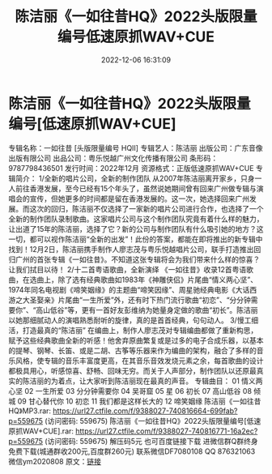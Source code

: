 ﻿---
title: 陈洁丽《一如往昔HQ》2022头版限量编号低速原抓WAV+CUE
date: 2022-12-06 16:31:09
categories: 新碟专辑、稀有等精品
tags: 华语中文
---
# 陈洁丽《一如往昔HQ》2022头版限量编号[低速原抓WAV+CUE]

专辑名称：一如往昔 [头版限量编号 HQII]
专辑艺人：陈洁丽
出版公司：广东音像出版有限公司
出品公司：粤乐悦越广州文化传播有限公司
条形码：9787798436501
发行时间：2022年12月
资源格式：正版低速原抓WAV+CUE
专辑简介：
1/全新的唱片公司，全新的制作团队
从2007年陈洁丽离开家乡，只身一人前往香港发展，至今已经有15个年头了，虽然说她期间曾有回来广州做专辑与演唱会的宣传，但她更多的时间都是留在香港发展的。这一次，她选择回来广州发展。而这次的回归，陈洁丽不仅选择了一家新的唱片公司进行合作，也选择了一个全新的制作团队录制歌曲。这家唱片公司与这个制作团队究竟有着什么样的魅力，让出道了15年的陈洁丽，选择了它？新的公司与制作团队有什么吸引她的地方？这一切，都可以视作陈洁丽“全新的出发”！此份的答案，都能在即将推出的新专辑中找到！12月2日，陈洁丽携手制作人廖志茂与粤乐悦越唱片公司，联手打造推出回归广州的首张专辑《一如往昔》。不知道这张专辑将会为我们带来什么样的惊喜？让我们拭目以待！
2/十二首粤语歌曲，全新演绎
《一如往昔》收录12首粤语歌曲，在选曲上，除了选有经典歌曲如1983年《神雕侠侣》片尾曲“情义两心坚”、1974年同名电视剧《啼笑姻缘》的主题曲“啼笑因缘”、周星驰经典电影《大话西游之大圣娶亲》片尾曲“一生所爱”外，还有时下热门流行歌曲“初恋”、“分分钟需要你”、“高山低谷”等，更有一首好友彭维纳为她量身定做的歌曲“初长”。陈洁丽以她那细腻动人的演唱熟悉耐听的旋律，真的是首首经典，句句动人。
3/慢工细活，打造最真的“陈洁丽”
在编曲上，制作人廖志茂对专辑编曲都做了重新构思，赋予这些经典歌曲全新的听感！他舍弃原曲繁复或是过多的电子合成乐器，以基本的提琴、钢琴、长笛、或是二胡、古筝等乐器来作为编曲的架构，融合了多样的音乐风格，使专辑的音乐丰富度更高，在其音乐音效发烧元素之余，每首歌曲的设计都极具用心，听感惊喜、舒畅、回味无穷。而关于人声部分，制作团队以还原最真实的陈洁丽的为着点，让大家听到陈洁丽现在最真的声音。
专辑曲目：
01 情义两心坚
02 一生所爱
03 分分钟需要你
04 吴哥窟
05 星
06 初长
07 高山低谷
08 倾城
09 甘心替代你
10 初恋
11 我们都是这样长大的
12 啼笑姻缘
陈洁丽《一如往昔HQ》MP3.rar: https://url27.ctfile.com/f/9388027-740816664-699fab?p=559675
(访问密码: 559675)
陈洁丽《一如往昔HQ》2022头版限量编号[低速原抓WAV+CUE].rar: https://url27.ctfile.com/f/9388027-740816771-16a2ec?p=559675
(访问密码: 559675)
解压码5元
也可百度链接下载
进微信群Q群终身免费下载(城通群收200元,百度群260元)
联系微信DF7080108 QQ 876321063
微信ym2020808
原文：[链接](https://blog.sina.com.cn/s/blog_1647c7e76010310h2.html)
